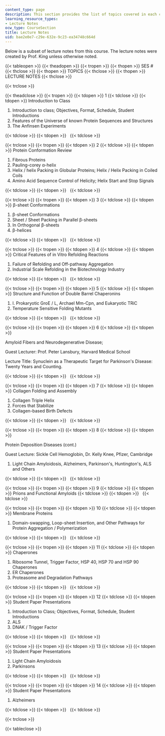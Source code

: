 ```yaml
---
content_type: page
description: This section provides the list of topics covered in each course session.
learning_resource_types:
- Lecture Notes
ocw_type: CourseSection
title: Lecture Notes
uid: bae2e0e7-c29e-632e-9c23-ea34748c664d
---
```


Below is a subset of lecture notes from this course. The lecture notes were created by Prof. King unless otherwise noted.

{{< tableopen >}}
{{< theadopen >}}
{{< tropen >}}
{{< thopen >}}
SES #
{{< thclose >}}
{{< thopen >}}
TOPICS
{{< thclose >}}
{{< thopen >}}
LECTURE NOTES
{{< thclose >}}

{{< trclose >}}

{{< theadclose >}}
{{< tropen >}}
{{< tdopen >}}
1
{{< tdclose >}}
{{< tdopen >}}
Introduction to Class

1.  Introduction to class; Objectives, Format, Schedule, Student Introductions
2.  Features of the Universe of known Protein Sequences and Structures
3.  The Anfinsen Experiments


{{< tdclose >}}
{{< tdopen >}}
 
{{< tdclose >}}

{{< trclose >}}
{{< tropen >}}
{{< tdopen >}}
2
{{< tdclose >}}
{{< tdopen >}}
Protein Conformation Review

1.  Fibrous Proteins
2.  Pauling-corey α-helix
3.  Helix / helix Packing in Globular Proteins; Helix / Helix Packing in Coiled Coils
4.  Amino Acid Sequence Control of Helicity; Helix Start and Stop Signals


{{< tdclose >}}
{{< tdopen >}}
 
{{< tdclose >}}

{{< trclose >}}
{{< tropen >}}
{{< tdopen >}}
3
{{< tdclose >}}
{{< tdopen >}}
β-sheet Conformations

1.  β-sheet Conformations
2.  Sheet / Sheet Packing in Parallel β-sheets
3.  In Orthogonal β-sheets
4.  β-helices


{{< tdclose >}}
{{< tdopen >}}
 
{{< tdclose >}}

{{< trclose >}}
{{< tropen >}}
{{< tdopen >}}
4
{{< tdclose >}}
{{< tdopen >}}
Critical Features of in Vitro Refolding Reactions

1.  Failure of Refolding and Off-pathway Aggregation
2.  Industrial Scale Refolding in the Biotechnology Industry


{{< tdclose >}}
{{< tdopen >}}
 
{{< tdclose >}}

{{< trclose >}}
{{< tropen >}}
{{< tdopen >}}
5
{{< tdclose >}}
{{< tdopen >}}
Structure and Function of Double Barrel Chaperonins

1.  I. Prokaryotic GroE / L, Archael Mm-Cpn, and Eukaryotic TRiC
2.  Temperature Sensitive Folding Mutants


{{< tdclose >}}
{{< tdopen >}}
 
{{< tdclose >}}

{{< trclose >}}
{{< tropen >}}
{{< tdopen >}}
6
{{< tdclose >}}
{{< tdopen >}}


Amyloid Fibers and Neurodegenerative Disease;

Guest Lecturer: Prof. Peter Lansbury, Harvard Medical School

Lecture Title: Synuclein as a Therapeutic Target for Parkinson's Disease: Twenty Years and Counting.


{{< tdclose >}}
{{< tdopen >}}
 
{{< tdclose >}}

{{< trclose >}}
{{< tropen >}}
{{< tdopen >}}
7
{{< tdclose >}}
{{< tdopen >}}
Collagen Folding and Assembly

1.  Collagen Triple Helix
2.  Forces that Stabilize
3.  Collagen-based Birth Defects


{{< tdclose >}}
{{< tdopen >}}
 
{{< tdclose >}}

{{< trclose >}}
{{< tropen >}}
{{< tdopen >}}
8
{{< tdclose >}}
{{< tdopen >}}


Protein Deposition Diseases (cont.)

Guest Lecture: Sickle Cell Hemoglobin, Dr. Kelly Knee, Pfizer, Cambridge

1.  Light Chain Amyloidosis, Alzheimers, Parkinson's, Huntington's, ALS and Others


{{< tdclose >}}
{{< tdopen >}}
 
{{< tdclose >}}

{{< trclose >}}
{{< tropen >}}
{{< tdopen >}}
9
{{< tdclose >}}
{{< tdopen >}}
Prions and Functional Amyloids
{{< tdclose >}}
{{< tdopen >}}
 
{{< tdclose >}}

{{< trclose >}}
{{< tropen >}}
{{< tdopen >}}
10
{{< tdclose >}}
{{< tdopen >}}
Membrane Proteins

1.  Domain-swapping, Loop-sheet Insertion, and Other Pathways for Protein Aggregation / Polymerization


{{< tdclose >}}
{{< tdopen >}}
 
{{< tdclose >}}

{{< trclose >}}
{{< tropen >}}
{{< tdopen >}}
11
{{< tdclose >}}
{{< tdopen >}}
Chaperones

1.  Ribosome Tunnel, Trigger Factor, HSP 40, HSP 70 and HSP 90 Chaperones
2.  ER Chaperones
3.  Proteasome and Degradation Pathways


{{< tdclose >}}
{{< tdopen >}}
 
{{< tdclose >}}

{{< trclose >}}
{{< tropen >}}
{{< tdopen >}}
12
{{< tdclose >}}
{{< tdopen >}}
Student Paper Presentations

1.  Introduction to Class; Objectives, Format, Schedule, Student Introductions
2.  ALS
3.  DNAK / Trigger Factor


{{< tdclose >}}
{{< tdopen >}}
 
{{< tdclose >}}

{{< trclose >}}
{{< tropen >}}
{{< tdopen >}}
13
{{< tdclose >}}
{{< tdopen >}}
Student Paper Presentations

1.  Light Chain Amyloidosis
2.  Parkinsons


{{< tdclose >}}
{{< tdopen >}}
 
{{< tdclose >}}

{{< trclose >}}
{{< tropen >}}
{{< tdopen >}}
14
{{< tdclose >}}
{{< tdopen >}}
Student Paper Presentations

1.  Alzheimers


{{< tdclose >}}
{{< tdopen >}}
 
{{< tdclose >}}

{{< trclose >}}

{{< tableclose >}}
